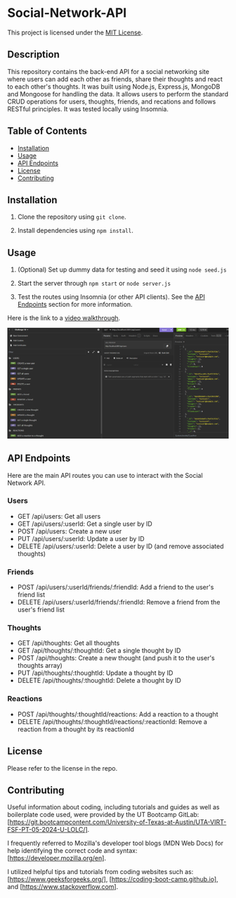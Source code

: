 # Social-Network-API

This project is licensed under the [MIT License](https://opensource.org/licenses/MIT).

## Description

This repository contains the back-end API for a social networking site where users can add each other as friends, share their thoughts and react to each other's thoughts. It was built using Node.js, Express.js, MongoDB and Mongoose for handling the data. It allows users to perform the standard CRUD operations for users, thoughts, friends, and recations and follows RESTful principles. It was tested locally using Insomnia.

## Table of Contents
  - [Installation](#installation)
  - [Usage](#usage)
  - [API Endpoints](#api-endpoints)
  - [License](#license)
  - [Contributing](#contributing)

  ## Installation
  
1. Clone the repository using `git clone`.

2. Install dependencies using `npm install`.
    
## Usage

1. (Optional) Set up dummy data for testing and seed it using `node seed.js`

2. Start the server through `npm start` or `node server.js`

3. Test the routes using Insomnia (or other API clients). See the [API Endpoints](#api-endpoints) section for more information. 

Here is the link to a [video walkthrough](https://drive.google.com/file/d/1-4YSClNn7XEwE-krPIUcDnMLFidm5TDx/view?usp=sharing).

![Screenshot of Endpoints in Insomnia](/API%20Endpoints.png)

 ## API Endpoints

 Here are the main API routes you can use to interact with the Social Network API.

### Users
- GET /api/users: Get all users
- GET /api/users/:userId: Get a single user by ID
- POST /api/users: Create a new user
- PUT /api/users/:userId: Update a user by ID
- DELETE /api/users/:userId: Delete a user by ID (and remove associated thoughts)

### Friends
- POST /api/users/:userId/friends/:friendId: Add a friend to the user's friend list
- DELETE /api/users/:userId/friends/:friendId: Remove a friend from the user's friend list

### Thoughts
- GET /api/thoughts: Get all thoughts
- GET /api/thoughts/:thoughtId: Get a single thought by ID
- POST /api/thoughts: Create a new thought (and push it to the user's thoughts array)
- PUT /api/thoughts/:thoughtId: Update a thought by ID
- DELETE /api/thoughts/:thoughtId: Delete a thought by ID

### Reactions
- POST /api/thoughts/:thoughtId/reactions: Add a reaction to a thought
- DELETE /api/thoughts/:thoughtId/reactions/:reactionId: Remove a reaction from a thought by its reactionId

## License
    
Please refer to the license in the repo.

## Contributing
  
Useful information about coding, including tutorials and guides as well as boilerplate code used, were provided by the UT Bootcamp GitLab: [https://git.bootcampcontent.com/University-of-Texas-at-Austin/UTA-VIRT-FSF-PT-05-2024-U-LOLC/].
    
I frequently referred to Mozilla's developer tool blogs (MDN Web Docs) for help identifying the correct code and syntax: [https://developer.mozilla.org/en].
  
I utilized helpful tips and tutorials from coding websites such as: [https://www.geeksforgeeks.org/], [https://coding-boot-camp.github.io], and [https://www.stackoverflow.com].